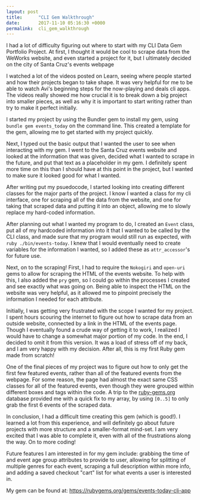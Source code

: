 ```yaml
---
layout: post
title:      "CLI Gem Walkthrough"
date:       2017-11-10 05:16:30 +0000
permalink:  cli_gem_walkthrough
---
```



I had a lot of difficulty figuring out where to start with my CLI Data Gem Portfolio Project. At first, I thought it would be cool to scrape data from the WeWorks website, and even started a project for it, but I ultimately decided on the city of Santa Cruz's events webpage

I watched a lot of the videos posted on Learn, seeing where people started and how their projects began to take shape. It was very helpful for me to be able to watch Avi's beginning steps for the now-playing and deals cli apps. The videos really showed me how crucial it is to break down a big project into smaller pieces, as well as why it is important to start writing rather than try to make it perfect initially.

I started my project by using the Bundler gem to install my gem, using  `bundle gem events_today` on the command line.  This created a template for the gem, allowing me to get started with my project quickly. 

Next, I typed out the basic output that I wanted the user to see when interacting with my gem. I went to the Santa Cruz events website and looked at the information that was given, decided what I wanted to scrape in the future, and put that text as a placeholder in my gem. I definitely spent more time on this than I should have at this point in the project, but I wanted to make sure it looked good for what I wanted.

After writing put my psuedocode, I started looking into creating different classes for the major parts of the project. I know I wanted a class for my cli interface, one for scraping all of the data from the website, and one for taking that scraped data and putting it into an object, allowing me to slowly replace my hard-coded information. 

After planning out what I wanted my program to do, I created an `Event` class, put all of my hardcoded information into it that I wanted to be called by the CLI class, and made sure that my program would still run as expected, with `ruby ./bin/events-today`. I knew that I would eventually need to create variables for the information I wanted, so I added these as `attr_accessor`'s for future use.

Next, on to the scraping! First, I had to require the `Nokogiri` and `open-uri` gems to allow for scraping the HTML of the events website. To help with this, I also added the `pry` gem, so I could go within the processes I created and see exactly what was going on. Being able to inspect the HTML on the website was very helpful, as it allowed me to pinpoint precisely the information I needed for each attribute.

Initially, I was getting very frustrated with the scope I wanted for my project. I spent hours scouring the internet to figure out how to scrape data from an outside website, connected by a link in the HTML of the events page. Though I eventually found a crude way of getting it to work, I realized I would have to change a somewhat major portion of my code. In the end, I decided to omit it from this version. It was a load of stress off of my back, and I am very happy with my decision. After all, this is my first Ruby gem made from scratch!

One of the final pieces of my project was to figure out how to only get the first few featured events, rather than all of the featured events from the webpage. For some reason, the page had almost the exact same CSS classes for all of the featured events, even though they were grouped within different boxes and tags within the code. A trip to the [ruby-gems.org](http://) database provided me with a quick fix to my array, by using `[0..5]` to only grab the first 6 events of the scraped data.

In conclusion, I had a difficult time creating this gem (which is good!). I learned a lot from this experience, and will definitely go about future projects with more structure and a smaller-format mind-set. I am very excited that I was able to complete it, even with all of the frustrations along the way. On to more coding!

Future features I am interested in for my gem include: grabbing the time of and event age group attributes to provide to user, allowing for splitting of multiple genres for each event, scraping a full description within more info, and adding a saved checkout "cart" list for what events a user is interested in. 

My gem can be found at: https://rubygems.org/gems/events-today-cli-app






